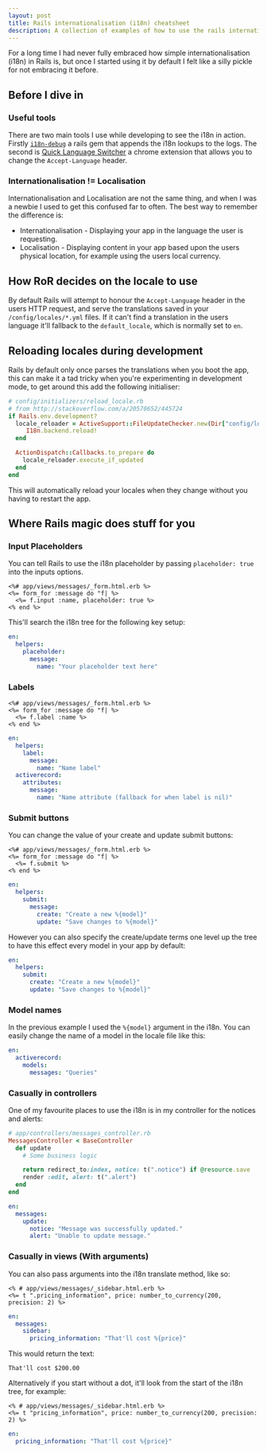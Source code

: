 ```yaml
---
layout: post
title: Rails internationalisation (i18n) cheatsheet
description: A collection of examples of how to use the rails internationalisation (i18n) and a few quick start tools.
---
```


For a long time I had never fully embraced how simple internationalisation (i18n) in Rails is, but once I started using it by default I felt like a silly pickle for not embracing it before.

## Before I dive in

### Useful tools

There are two main tools I use while developing to see the i18n in action. Firstly [`i18n-debug`](https://github.com/fphilipe/i18n-debug) a rails gem that appends the i18n lookups to the logs.
The second is [Quick Language Switcher](https://chrome.google.com/webstore/detail/quick-language-switcher/pmjbhfmaphnpbehdanbjphdcniaelfie/related?hl=en) a chrome extension that allows you to change the `Accept-Language` header.

### Internationalisation != Localisation

Internationalisation and Localisation are not the same thing, and when I was a newbie I used to get this confused far to often. The best way to remember the difference is:

* Internationalisation - Displaying your app in the language the user is requesting.
* Localisation - Displaying content in your app based upon the users physical location, for example using the users local currency.

## How RoR decides on the locale to use

By default Rails will attempt to honour the `Accept-Language` header in the users HTTP request, and serve the translations saved in your `/config/locales/*.yml` files. 
If it can't find a translation in the users language it'll fallback to the `default_locale`, which is normally set to `en`.

## Reloading locales during development

Rails by default only once parses the translations when you boot the app, this can make it a tad tricky when you're experimenting in development mode, to get around this add the following initialiser:

```ruby
# config/initializers/reload_locale.rb
# from http://stackoverflow.com/a/20570652/445724
if Rails.env.development?
  locale_reloader = ActiveSupport::FileUpdateChecker.new(Dir["config/locales/*yml"]) do
     I18n.backend.reload!
  end

  ActionDispatch::Callbacks.to_prepare do
    locale_reloader.execute_if_updated
  end
end
```

This will automatically reload your locales when they change without you having to restart the app.

## Where Rails magic does stuff for you

### Input Placeholders

You can tell Rails to use the i18n placeholder by passing `placeholder: true` into the inputs options.

```erb
<%# app/views/messages/_form.html.erb %>
<%= form_for :message do "f| %>
  <%= f.input :name, placeholder: true %>
<% end %>
```

This'll search the i18n tree for the following key setup:

```yml
en:
  helpers:
    placeholder:
      message:
        name: "Your placeholder text here"
```

### Labels

```erb
<%# app/views/messages/_form.html.erb %>
<%= form_for :message do "f| %>
  <%= f.label :name %>
<% end %>
```

```yml
en:
  helpers:
    label:
      message:
        name: "Name label"
  activerecord:
    attributes:
      message:
        name: "Name attribute (fallback for when label is nil)"
```

### Submit buttons

You can change the value of your create and update submit buttons:

```erb
<%# app/views/messages/_form.html.erb %>
<%= form_for :message do "f| %>
  <%= f.submit %>
<% end %>
```

```yml
en:
  helpers:
    submit:
      message:
        create: "Create a new %{model}"
        update: "Save changes to %{model}"
```

However you can also specify the create/update terms one level up the tree to have this effect every model in your app by default:

```yml
en:
  helpers:
    submit:
      create: "Create a new %{model}"
      update: "Save changes to %{model}"
```

### Model names

In the previous example I used the `%{model}` argument in the i18n. You can easily change the name of a model in the locale file like this:

```yml
en:
  activerecord:
    models:
      messages: "Queries"
```


### Casually in controllers

One of my favourite places to use the i18n is in my controller for the notices and alerts:

```ruby
# app/controllers/messages_controller.rb
MessagesController < BaseController
  def update
    # Some business logic

    return redirect_to:index, notice: t(".notice") if @resource.save
    render :edit, alert: t(".alert")
  end
end
```

```yml
en:
  messages:
    update:
      notice: "Message was successfully updated."
      alert: "Unable to update message."
```

### Casually in views (With arguments)

You can also pass arguments into the i18n translate method, like so:

```erb
<% # app/views/messages/_sidebar.html.erb %>
<%= t ".pricing_information", price: number_to_currency(200, precision: 2) %>
```

```yml
en:
  messages:
    sidebar:
      pricing_information: "That'll cost %{price}"
```

This would return the text:

```
That'll cost $200.00
```

Alternatively if you start without a dot, it'll look from the start of the i18n tree, for example:

```erb
<% # app/views/messages/_sidebar.html.erb %>
<%= t "pricing_information", price: number_to_currency(200, precision: 2) %>
```

```yml
en:
  pricing_information: "That'll cost %{price}"
```

